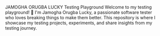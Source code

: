 JAMOGHA ORUGBA LUCKY Testing Playground
Welcome to my testing playground! 👋 I'm Jamogha Orugba Lucky,
a passionate software tester who loves breaking things to make them better.
This repository is where I showcase my testing projects, experiments, and share insights from my testing journey.



<!---
donruski/donruski is a ✨ special ✨ repository because its `README.md` (this file) appears on your GitHub profile.
You can click the Preview link to take a look at your changes.
--->
